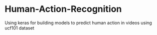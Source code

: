 # Human-Action-Recognition
Using keras for building models to predict human action in videos using ucf101 dataset

